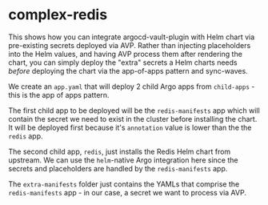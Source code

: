 # complex-redis

This shows how you can integrate argocd-vault-plugin with Helm chart via pre-existing secrets deployed via AVP. Rather than injecting placeholders into the Helm values, and having AVP process them after rendering the chart, you can simply deploy the "extra" secrets a Helm charts needs _before_ deploying the chart via the app-of-apps pattern and sync-waves.

We create an `app.yaml` that will deploy 2 child Argo apps from `child-apps` - this is the app of apps pattern. 

The first child app to be deployed will be the `redis-manifests` app which will contain the secret we need to exist in the cluster before installing the chart. It will be deployed first because it's `annotation` value is lower than the the `redis` app.

The second child app, `redis`, just installs the Redis Helm chart from upstream. We can use the `helm`-native Argo integration here since the secrets and placeholders are handled by the `redis-manifests` app.

The `extra-manifests` folder just contains the YAMLs that comprise the `redis-manifests` app - in our case, a secret we want to process via AVP.